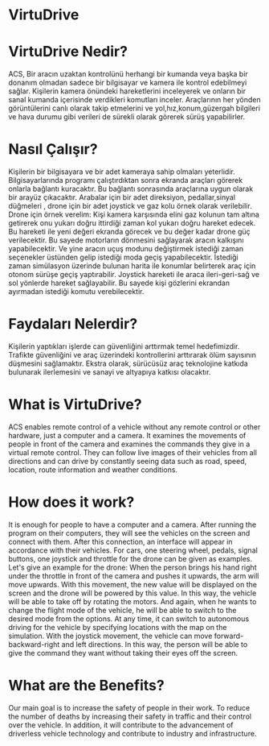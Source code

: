 # VirtuDrive

# VirtuDrive  Nedir?

ACS, Bir aracın uzaktan kontrolünü herhangi bir kumanda veya başka bir donanım olmadan sadece bir bilgisayar ve kamera ile kontrol edebilmeyi sağlar. Kişilerin kamera önündeki hareketlerini inceleyerek ve onların bir sanal kumanda içerisinde verdikleri komutları inceler. Araçlarının her yönden görüntülerini canlı olarak takip etmelerini ve yol,hız,konum,güzergah bilgileri ve hava durumu gibi verileri de sürekli olarak görerek sürüş yapabilirler.

# Nasıl Çalışır?
Kişilerin bir bilgisayara ve bir adet kameraya sahip olmaları yeterlidir. Bilgisayarlarında programı çalıştırdıktan sonra ekranda araçları görerek onlarla bağlantı kuracaktır. Bu bağlantı sonrasında araçlarına uygun olarak bir arayüz çıkacaktır. Arabalar için bir adet direksiyon, pedallar,sinyal düğmeleri , drone için bir adet joystick ve gaz kolu örnek olarak verilebilir. Drone için örnek verelim: Kişi kamera karşısında elini gaz kolunun tam altına getirerek onu yukarı doğru ittirdiği zaman kol yukarı doğru hareket edecek. Bu hareketi ile yeni değeri ekranda görecek ve bu değer kadar drone güç verilecektir. Bu sayede motorların dönmesini sağlayarak aracın kalkışını yapabilecektir. Ve yine aracın uçuş modunu değiştirmek istediği zaman seçenekler üstünden gelip istediği moda geçiş yapabilecektir. İstediği zaman simülasyon üzerinde bulunan harita ile konumlar belirterek araç için otonom sürüşe geçiş yaptırabilir. Joystick hareketi ile araca ileri-geri-sağ ve sol yönlerde hareket sağlayabilir. Bu sayede kişi gözlerini ekrandan ayırmadan istediği komutu verebilecektir.

# Faydaları Nelerdir?
Kişilerin yaptıkları işlerde can güvenliğini arttırmak temel hedefimizdir. Trafikte güvenliğini ve araç üzerindeki kontrollerini arttırarak ölüm sayısının düşmesini sağlamaktır. Ekstra olarak, sürücüsüz araç teknolojine katkıda bulunarak ilerlemesini ve sanayi ve altyapıya katkısı olacaktır.

# What is VirtuDrive?

ACS enables remote control of a vehicle without any remote control or other hardware, just a computer and a camera. It examines the movements of people in front of the camera and examines the commands they give in a virtual remote control. They can follow live images of their vehicles from all directions and can drive by constantly seeing data such as road, speed, location, route information and weather conditions.

# How does it work?
It is enough for people to have a computer and a camera. After running the program on their computers, they will see the vehicles on the screen and connect with them. After this connection, an interface will appear in accordance with their vehicles. For cars, one steering wheel, pedals, signal buttons, one joystick and throttle for the drone can be given as examples. Let's give an example for the drone: When the person brings his hand right under the throttle in front of the camera and pushes it upwards, the arm will move upwards. With this movement, the new value will be displayed on the screen and the drone will be powered by this value. In this way, the vehicle will be able to take off by rotating the motors. And again, when he wants to change the flight mode of the vehicle, he will be able to switch to the desired mode from the options. At any time, it can switch to autonomous driving for the vehicle by specifying locations with the map on the simulation. With the joystick movement, the vehicle can move forward-backward-right and left directions. In this way, the person will be able to give the command they want without taking their eyes off the screen.

# What are the Benefits?
Our main goal is to increase the safety of people in their work. To reduce the number of deaths by increasing their safety in traffic and their control over the vehicle. In addition, it will contribute to the advancement of driverless vehicle technology and contribute to industry and infrastructure.
